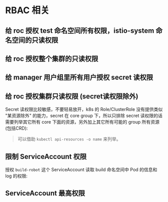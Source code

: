 # RBAC 相关

## 给 roc 授权 test 命名空间所有权限，istio-system 命名空间的只读权限

<FileBlock file="rbac/test-admin-istio-system-readonly.yaml" showLineNumbers />

## 给 roc 授权整个集群的只读权限

<FileBlock file="rbac/readonly-all.yaml" showLineNumbers />

## 给 manager 用户组里所有用户授权 secret 读权限

<FileBlock file="rbac/readonly-all.yaml" showLineNumbers />

## 给 roc 授权集群只读权限 (secret读权限除外)

Secret 读权限比较敏感，不要轻易放开，k8s 的 Role/ClusterRole 没有提供类似 "某资源除外" 的能力，secret 在 core group 下，所以只排除 secret 读权限的话需要列举其它所有 core 下面的资源，另外加上其它所有可能的 group 所有资源(包括CRD):

<FileBlock file="rbac/readonly-exclude-secret.yaml" showLineNumbers />

> 可以借助 `kubectl api-resources -o name` 来列举。

## 限制 ServiceAccount 权限

授权 `build-robot` 这个 ServiceAccount 读取 build 命名空间中 Pod 的信息和 log 的权限:

<FileBlock file="rbac/limit-sa.yaml" showLineNumbers />

## ServiceAccount 最高权限

<FileBlock file="rbac/cluster-admin.yaml" showLineNumbers />
